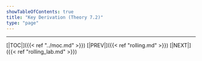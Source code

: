 ```yaml
---
showTableOfContents: true
title: "Key Derivation (Theory 7.2)"
type: "page"
---
```




---
[|TOC|]({{< ref "../moc.md" >}})
[|PREV|]({{< ref "rolling.md" >}})
[|NEXT|]({{< ref "rolling_lab.md" >}})